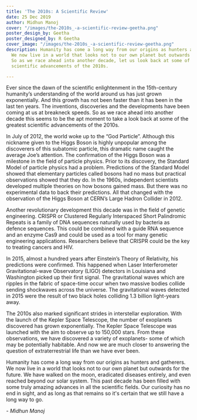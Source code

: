 ```yaml
---
title: 'The 2010s: A Scientific Review'
date: 25 Dec 2019
author: Midhun Manoj
cover: "/images/the-2010s_-a-scientific-review-geetha.png"
poster_design_by: Geetha
poster_designed_by: R Geetha
cover_image: "/images/the-2010s_-a-scientific-review-geetha.png"
description: Humanity has come a long way from our origins as hunters and gatherers.
  We now live in a world that looks not to our own planet but outwards for the future.
  So as we race ahead into another decade, let us look back at some of the greatest
  scientific advancements of the 2010s.

---
```

Ever since the dawn of the scientific enlightenment in the 15th-century humanity’s understanding of the world around us has just grown exponentially. And this growth has not been faster than it has been in the last ten years. The inventions, discoveries and the developments have been coming at us at breakneck speeds. So as we race ahead into another decade this seems to be the apt moment to take a look back at some of the greatest scientific advancements of the 2010s.

  
In July of 2012, the world woke up to the “God Particle”. Although this nickname given to the Higgs Boson is highly unpopular among the discoverers of this subatomic particle, this dramatic name caught the average Joe’s attention. The confirmation of the Higgs Boson was a milestone in the field of particle physics. Prior to its discovery, the Standard Model of particle physics had a problem. Predictions of the Standard Model showed that elementary particles called bosons had no mass but practical observations showed that they do. In the 1960s, independent scientists developed multiple theories on how bosons gained mass. But there was no experimental data to back their predictions. All that changed with the observation of the Higgs Boson at CERN’s Large Hadron Collider in 2012.

Another revolutionary development this decade was in the field of genetic engineering. CRISPR or Clustered Regularly Interspaced Short Palindromic Repeats is a family of DNA sequences naturally used by bacteria as defence sequences. This could be combined with a guide RNA sequence and an enzyme Cas9 and could be used as a tool for many genetic engineering applications. Researchers believe that CRISPR could be the key to treating cancers and HIV.

In 2015, almost a hundred years after Einstein’s Theory of Relativity, his predictions were confirmed. This happened when Laser Interferometer Gravitational-wave Observatory (LIGO) detectors in Louisiana and Washington picked up their first signal. The gravitational waves which are ripples in the fabric of space-time occur when two massive bodies collide sending shockwaves across the universe. The gravitational waves detected in 2015 were the result of two black holes colliding 1.3 billion light-years away.

The 2010s also marked significant strides in interstellar exploration. With the launch of the Kepler Space Telescope, the number of exoplanets discovered has grown exponentially. The Kepler Space Telescope was launched with the aim to observe up to 150,000 stars. From these observations, we have discovered a variety of exoplanets- some of which may be potentially habitable. And now we are much closer to answering the question of extraterrestrial life than we have ever been.

Humanity has come a long way from our origins as hunters and gatherers. We now live in a world that looks not to our own planet but outwards for the future. We have walked on the moon, eradicated diseases entirely, and even reached beyond our solar system. This past decade has been filled with some truly amazing advances in all the scientific fields. Our curiosity has no end in sight, and as long as that remains so it's certain that we still have a long way to go.

_- Midhun Manoj_